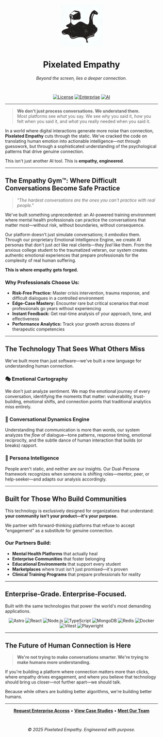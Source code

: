 <div align="center">
  
  <img src="public/android-chrome-192x192.png" alt="Pixelated Empathy Logo" width="140">

  <br/>
  <h1>Pixelated Empathy</h1>
  <p><i>Beyond the screen, lies a deeper connection.</i></p>
 <br/>

[![License](https://img.shields.io/badge/license-Proprietary-red.svg?style=flat-square)](LICENSE)
[![Enterprise](https://img.shields.io/badge/enterprise-ready-blue.svg?style=flat-square)](https://pixelatedempathy.com)
[![AI](https://img.shields.io/badge/AI-Powered-9cf.svg?style=flat-square)](https://pixelatedempathy.com)

</div>

---

> **We don't just process conversations. We understand them.**  
> Most platforms see *what* you say. We see *why* you said it, *how* you felt when you said it, and *what* you really needed when you said it.

In a world where digital interactions generate more noise than connection, **Pixelated Empathy** cuts through the static. We've cracked the code on translating human emotion into actionable intelligence—not through guesswork, but through a sophisticated understanding of the psychological patterns that drive genuine connection.

This isn't just another AI tool. This is **empathy, engineered**.

---

## The Empathy Gym™: Where Difficult Conversations Become Safe Practice

> *"The hardest conversations are the ones you can't practice with real people."*

We've built something unprecedented: an AI-powered training environment where mental health professionals can practice the conversations that matter most—without risk, without boundaries, without consequence.

Our platform doesn't just simulate conversations; it *embodies* them. Through our proprietary Emotional Intelligence Engine, we create AI personas that don't just *act* like real clients—they *feel* like them. From the anxious college student to the traumatized veteran, our system creates authentic emotional experiences that prepare professionals for the complexity of real human suffering.

**This is where empathy gets forged.**

### Why Professionals Choose Us:
*   **Risk-Free Practice:** Master crisis intervention, trauma response, and difficult dialogues in a controlled environment
*   **Edge-Case Mastery:** Encounter rare but critical scenarios that most professionals go years without experiencing
*   **Instant Feedback:** Get real-time analysis of your approach, tone, and effectiveness
*   **Performance Analytics:** Track your growth across dozens of therapeutic competencies

---

## The Technology That Sees What Others Miss

We've built more than just software—we've built a new language for understanding human connection.

### 🎭 **Emotional Cartography**
We don't just analyze sentiment. We map the emotional journey of every conversation, identifying the moments that matter: vulnerability, trust-building, emotional shifts, and connection points that traditional analytics miss entirely.

### 🌊 **Conversational Dynamics Engine**  
Understanding that communication is more than words, our system analyzes the *flow* of dialogue—tone patterns, response timing, emotional reciprocity, and the subtle dance of human interaction that builds (or breaks) rapport.

### 🧩 **Persona Intelligence**  
People aren't static, and neither are our insights. Our Dual-Persona framework recognizes when someone is shifting roles—mentor, peer, or help-seeker—and adapts our analysis accordingly.

---

## Built for Those Who Build Communities

This technology is exclusively designed for organizations that understand: **your community isn't your product—it's your purpose.**

We partner with forward-thinking platforms that refuse to accept "engagement" as a substitute for genuine connection.

### Our Partners Build:
- **Mental Health Platforms** that actually heal
- **Enterprise Communities** that foster belonging  
- **Educational Environments** that support every student
- **Marketplaces** where trust isn't just promised—it's proven
- **Clinical Training Programs** that prepare professionals for reality

---

## Enterprise-Grade. Enterprise-Focused.

Built with the same technologies that power the world's most demanding applications.

<div align="center">

![Astro](https://img.shields.io/badge/Astro-5.x-FF5D01?style=for-the-badge&logo=astro)
![React](https://img.shields.io/badge/React-19-61DAFB?style=for-the-badge&logo=react)
![Node.js](https://img.shields.io/badge/Node.js-24-5FA04E?style=for-the-badge&logo=nodedotjs)
![TypeScript](https://img.shields.io/badge/TypeScript-5.x-3178C6?style=for-the-badge&logo=typescript)
![MongoDB](https://img.shields.io/badge/MongoDB-4A944A?style=for-the-badge&logo=mongodb)
![Redis](https://img.shields.io/badge/Redis-DC382D?style=for-the-badge&logo=redis)
![Docker](https://img.shields.io/badge/Docker-2496ED?style=for-the-badge&logo=docker)
![Vitest](https://img.shields.io/badge/Vitest-6E9F18?style=for-the-badge&logo=vitest)
![Playwright](https://img.shields.io/badge/Playwright-2EAD33?style=for-the-badge&logo=playwright)

</div>

---

## The Future of Human Connection is Here

> **We're not trying to make conversations smarter. We're trying to make humans more understanding.**

If you're building a platform where connection matters more than clicks, where empathy drives engagement, and where you believe that technology should bring us closer—not further apart—we should talk.

Because while others are building better algorithms, we're building better humans.

---

<div align="center">
  
**[Request Enterprise Access](https://pixelatedempathy.com/contact)** • **[View Case Studies](https://pixelatedempathy.com/case-studies)** • **[Meet Our Team](https://pixelatedempathy.com/team)**

<br/>

*© 2025 Pixelated Empathy. Engineered with purpose.*

</div>
